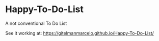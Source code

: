 # Happy-To-Do-List
A not conventional To Do List

See it working at:
https://gitelmanmarcelo.github.io/Happy-To-Do-List/
